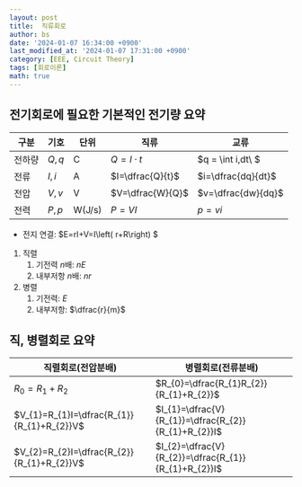```yaml
---
layout: post
title:  직류회로
author: bs
date: '2024-01-07 16:34:00 +0900'
last_modified_at: '2024-01-07 17:31:00 +0900'
category: [EEE, Circuit Theory]
tags: [회로이론]
math: true
---
```


## 전기회로에 필요한 기본적인 전기량 요약

| 구분 | 기호 | 단위 | 직류 | 교류 |
| --- | --- | --- | --- | --- |
| 전하량 | $Q, q$ | $\textsf{C}$ | $Q=I\cdot t$ | $q = \int i\,dt\ $ |
| 전류 | $I, i$ | $\textsf{A}$ | $I=\dfrac{Q}{t}$ | $i=\dfrac{dq}{dt}$ |
| 전압 | $V, v$ | $\textsf{V}$ | $V=\dfrac{W}{Q}$ | $v=\dfrac{dw}{dq}$ |
| 전력 | $P, p$ | $\textsf{W(J/s)}$ | $P=VI$ | $p=vi$ |

- 전지 연결: $E=rI+V=I\left( r+R\right) $

1. 직렬
    1. 기전력 $n$배: $nE$
    2. 내부저항 $n$배: $nr$
2. 병렬
    1. 기전력: $E$
    2. 내부저항: $\dfrac{r}{m}$

## 직, 병렬회로 요약

| 직렬회로(전압분배) | 병렬회로(전류분배) |
| --- | --- |
| $R_{0}=R_{1}+R_{2}$ | $R_{0}=\dfrac{R_{1}R_{2}}{R_{1}+R_{2}}$ |
| $V_{1}=R_{1}I=\dfrac{R_{1}}{R_{1}+R_{2}}V$ | $I_{1}=\dfrac{V}{R_{1}}=\dfrac{R_{2}}{R_{1}+R_{2}}I$ |
| $V_{2}=R_{2}I=\dfrac{R_{2}}{R_{1}+R_{2}}V$ | $I_{2}=\dfrac{V}{R_{2}}=\dfrac{R_{1}}{R_{1}+R_{2}}I$ |